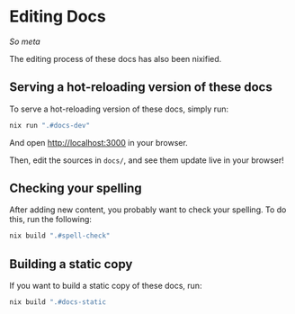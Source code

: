 # Editing Docs

_So meta_

The editing process of these docs has also been nixified.

## Serving a hot-reloading version of these docs

To serve a hot-reloading version of these docs, simply run:

```bash
nix run ".#docs-dev"
```

And open [http://localhost:3000](http://localhost:3000/) in your browser.

Then, edit the sources in `docs/`, and see them update live in your browser!


## Checking your spelling

After adding new content, you probably want to check your spelling. To do this, run the following:

```bash
nix build ".#spell-check"
```

## Building a static copy

If you want to build a static copy of these docs, run:

```bash
nix build ".#docs-static
```

